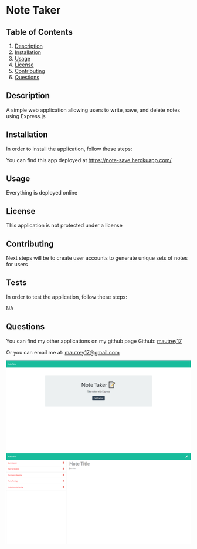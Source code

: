# Note Taker




## Table of Contents
1. [Description](#Description)
2. [Installation](#Installation)
3. [Usage](#Usage)
4. [License](#License)
5. [Contributing](#Contributing)
6. [Questions](#Questions)

## Description
A simple web application allowing users to write, save, and delete notes using Express.js

## Installation
In order to install the application, follow these steps: 

You can find this app deployed at https://note-save.herokuapp.com/

## Usage
Everything is deployed online

## License
This application is not protected under a license

## Contributing
Next steps will be to create user accounts to generate unique sets of notes for users

## Tests
In order to test the application, follow these steps:

NA

## Questions
You can find my other applications on my github page
Github: [mautrey17](https://github.com/mautrey17) 

Or you can email me at: mautrey17@gmail.com

![alt text](/public/images/indexScreenShot.png)
![alt text](/public/images/notesScreenShot.png)